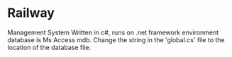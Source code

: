 # Railway
Management System
Written in c#, runs on .net framework environment
database is Ms Access mdb.
Change the string in the 'global.cs' file to the location of the database file.
